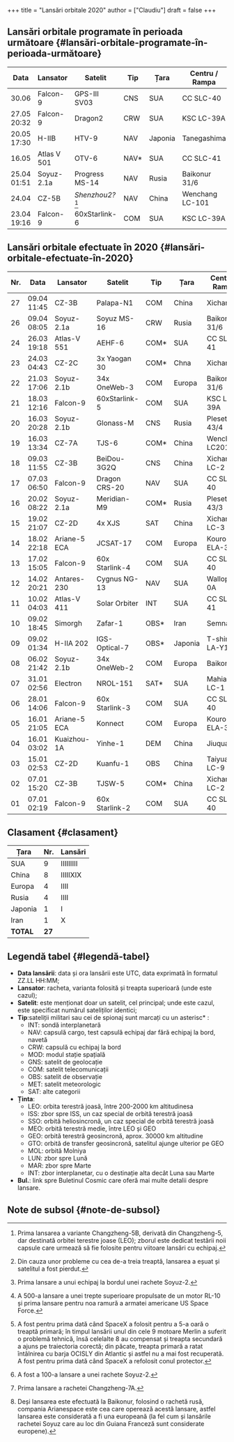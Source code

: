 +++
title = "Lansări orbitale 2020"
author = ["Claudiu"]
draft = false
+++

## Lansări orbitale programate în perioada următoare {#lansări-orbitale-programate-în-perioada-următoare}

| Data        | Lansator    | Satelit             | Tip   | Țara    | Centru / Rampa  | Ținta |
|-------------|-------------|---------------------|-------|---------|-----------------|-------|
| 30.06       | Falcon-9    | GPS-III SV03        | CNS   | SUA     | CC SLC-40       | MEO   |
| 27.05 20:32 | Falcon-9    | Dragon2             | CRW   | SUA     | KSC LC-39A      | ISS   |
| 20.05 17:30 | H-IIB       | HTV-9               | NAV   | Japonia | Tanegashima     | ISS   |
| 16.05       | Atlas V 501 | OTV-6               | NAV\* | SUA     | CC SLC-41       | LEO   |
| 25.04 01:51 | Soyuz-2.1a  | Progress MS-14      | NAV   | Rusia   | Baikonur 31/6   | ISS   |
| 24.04       | CZ-5B       | _Shenzhou2?_[^fn:1] | NAV   | China   | Wenchang LC-101 | LEO   |
| 23.04 19:16 | Falcon-9    | 60xStarlink-6       | COM   | SUA     | KSC LC-39A      | LEO   |


## Lansări orbitale efectuate în 2020 {#lansări-orbitale-efectuate-în-2020}

| Nr. | Data        | Lansator     | Satelit        | Tip   | Țara    | Centru / Rampa | Ținta | Rezultat      | Bul.           |
|-----|-------------|--------------|----------------|-------|---------|----------------|-------|---------------|----------------|
| 27  | 09.04 11:45 | CZ-3B        | Palapa-N1      | COM   | China   | Xichang        | GEO   | Eșec[^fn:2]   | [71](/bul/071) |
| 26  | 09.04 08:05 | Soyuz-2.1a   | Soyuz MS-16    | CRW   | Rusia   | Baikonur 31/6  | ISS   | Succes[^fn:3] | [71](/bul/071) |
| 24  | 26.03 19:18 | Atlas-V 551  | AEHF-6         | COM\* | SUA     | CC SLC-41      | GEO   | Succes[^fn:4] | [69](/bul/069) |
| 23  | 24.03 04:43 | CZ-2C        | 3x Yaogan 30   | COM\* | Chna    | Xichang        | LEO   | Succes        | [68](/bul/068) |
| 22  | 21.03 17:06 | Soyuz-2.1b   | 34x OneWeb-3   | COM   | Europa  | Baikonur 31/6  | LEO   | Succes        | [68](/bul/068) |
| 21  | 18.03 12:16 | Falcon-9     | 60xStarlink-5  | COM   | SUA     | KSC LC-39A     | LEO   | Succes[^fn:5] | [67](/bul/067) |
| 20  | 16.03 20:28 | Soyuz-2.1b   | Glonass-M      | CNS   | Rusia   | Plesetsk 43/4  | MEO   | Succes[^fn:6] | [67](/bul/067) |
| 19  | 16.03 13:34 | CZ-7A        | TJS-6          | COM\* | China   | Wenchang LC201 | GEO   | Eșec[^fn:7]   | [67](/bul/067) |
| 18  | 09.03 11:55 | CZ-3B        | BeiDou-3G2Q    | CNS   | China   | Xichang LC-2   | GEO   | Succes        | [66](/bul/066) |
| 17  | 07.03 06:50 | Falcon-9     | Dragon CRS-20  | NAV   | SUA     | CC SLC-40      | ISS   | Succes        | [66](/bul/066) |
| 16  | 20.02 08:22 | Soyuz-2.1a   | Meridian-M9    | COM\* | Rusia   | Plesetsk 43/3  | MOL   | Succes        | [64](/bul/064) |
| 15  | 19.02 21:07 | CZ-2D        | 4x XJS         | SAT   | China   | Xichang LC-3   | LEO   | Succes        | [63](/bul/063) |
| 14  | 18.02 22:18 | Ariane-5 ECA | JCSAT-17       | COM   | Europa  | Kourou ELA-3   | GEO   | Succes        | [63](/bul/063) |
| 13  | 17.02 15:05 | Falcon-9     | 60x Starlink-4 | COM   | SUA     | CC SLC-40      | LEO   | Succes        | [63](/bul/063) |
| 12  | 14.02 20:21 | Antares-230  | Cygnus NG-13   | NAV   | SUA     | Wallops 0A     | ISS   | Succes        | [63](/bul/063) |
| 11  | 10.02 04:03 | Atlas-V 411  | Solar Orbiter  | INT   | SUA     | CC SLC-41      | INT   | Succes        | [62](/bul/062) |
| 10  | 09.02 18:45 | Simorgh      | Zafar-1        | OBS\* | Iran    | Semnan         | LEO   | Eșec          | [62](/bul/062) |
| 09  | 09.02 01:34 | H-IIA 202    | IGS-Optical-7  | OBS\* | Japonia | T-shima LA-Y1  | SSO   | Succes        | [62](/bul/062) |
| 08  | 06.02 21:42 | Soyuz-2.1b   | 34x OneWeb-2   | COM   | Europa  | Baikonur       | LEO   | Succes[^fn:8] | [62](/bul/062) |
| 07  | 31.01 02:56 | Electron     | NROL-151       | SAT\* | SUA     | Mahia LC-1     | LEO   | Succes        | [61](/bul/061) |
| 06  | 28.01 14:06 | Falcon-9     | 60x Starlink-3 | COM   | SUA     | CC SLC-40      | LEO   | Succes        | [60](/bul/060) |
| 05  | 16.01 21:05 | Ariane-5 ECA | Konnect        | COM   | Europa  | Kourou ELA-3   | GEO   | Succes        | [59](/bul/059) |
| 04  | 16.01 03:02 | Kuaizhou-1A  | Yinhe-1        | DEM   | China   | Jiuquan        | SSO   | Succes        | [59](/bul/059) |
| 03  | 15.01 02:53 | CZ-2D        | Kuanfu-1       | OBS   | China   | Taiyua LC-9    | LEO   | Succes        | [58](/bul/058) |
| 02  | 07.01 15:20 | CZ-3B        | TJSW-5         | COM\* | China   | Xichang LC-2   | GTO   | Succes        | [57](/bul/057) |
| 01  | 07.01 02:19 | Falcon-9     | 60x Starlink-2 | COM   | SUA     | CC SLC-40      | LEO   | Succes        | [57](/bul/057) |


## Clasament {#clasament}

| Țara      | Nr.    | Lansări   |
|-----------|--------|-----------|
| SUA       | 9      | IIIIIIIII |
| China     | 8      | IIIIIXIX  |
| Europa    | 4      | IIII      |
| Rusia     | 4      | IIII      |
| Japonia   | 1      | I         |
| Iran      | 1      | X         |
| **TOTAL** | **27** |           |


## Legendă tabel {#legendă-tabel}

-   **Data lansării**: data și ora lansării este UTC, data exprimată în formatul ZZ.LL HH:MM;
-   **Lansator**: racheta, varianta folosită și treapta superioară (unde este cazul);
-   **Satelit**: este menționat doar un satelit, cel principal; unde este cazul, este specificat numărul sateliților identici;
-   **Tip**:sateliții militari sau cei de spionaj sunt marcați cu un asterisc\* :
    -   INT: sondă interplanetară
    -   NAV: capsulă cargo, test capsulă echipaj dar fără echipaj la bord, navetă
    -   CRW: capsulă cu echipaj la bord
    -   MOD: modul stație spațială
    -   GNS: satelit de geolocație
    -   COM: satelit telecomunicații
    -   OBS: satelit de observație
    -   MET: satelit meteorologic
    -   SAT: alte categorii
-   **Ținta**:
    -   LEO: orbita terestră joasă, între 200-2000 km altitudinesa
    -   ISS: zbor spre ISS, un caz special de orbită terestră joasă
    -   SSO: orbită heliosincronă, un caz special de orbită terestră joasă
    -   MEO: orbită terestră medie, între LEO și GEO
    -   GEO: orbită terestră geosincronă, aprox. 30000 km altitudine
    -   GTO: orbită de transfer geosincronă, satelitul ajunge ulterior pe GEO
    -   MOL: orbită Molniya
    -   LUN: zbor spre Lună
    -   MAR: zbor spre Marte
    -   INT: zbor interplanetar, cu o destinație alta decât Luna sau Marte
-   **Bul.**: link spre Buletinul Cosmic care oferă mai multe detalii despre lansare.


## Note de subsol {#note-de-subsol}

[^fn:1]: Prima lansarea a variante Changzheng-5B, derivată din Changzheng-5, dar destinată orbitei terestre joase (LEO); zborul este dedicat testării noii capsule care urmează să fie folosite pentru viitoare lansări cu echipaj.
[^fn:2]: Din cauza unor probleme cu cea de-a treia treaptă, lansarea a eșuat și satelitul a fost pierdut.
[^fn:3]: Prima lansare a unui echipaj la bordul unei rachete Soyuz-2.
[^fn:4]: A 500-a lansare a unei trepte superioare propulsate de un motor RL-10 și prima lansare pentru noa ramură a armatei americane US Space Force.
[^fn:5]: A fost pentru prima dată când SpaceX a folosit pentru a 5-a oară o treaptă primară; în timpul lansării unul din cele 9 motoare Merlin a suferit o problemă tehnică, însă celelalte 8 au compensat și treapta secundară a ajuns pe traiectoria corectă; din păcate, treapta primară a ratat întâlnirea cu barja OCISLY din Atlantic și astfel nu a mai fost recuperată. A fost pentru prima dată când SpaceX a refolosit conul protector.
[^fn:6]: A fost a 100-a lansare a unei rachete Soyuz-2.
[^fn:7]: Prima lansare a rachetei Changzheng-7A.
[^fn:8]: Deși lansarea este efectuată la Baikonur, folosind o rachetă rusă, compania Arianespace este cea care operează acestă lansare, astfel lansarea este considerată a fi una europeană (la fel cum și lansările rachetei Soyuz care au loc din Guiana Franceză sunt considerate europene).